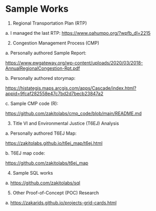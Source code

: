 # Sample Works

1.	Regional Transportation Plan (RTP)

  a.	I managed the last RTP:
https://www.oahumpo.org/?wpfb_dl=2215

2.	Congestion Management Process (CMP)

  a.	Personally authored Sample Report: 

https://www.ewgateway.org/wp-content/uploads/2020/03/2018-AnnualRegionalCongestion-Rpt.pdf

  b.	Personally authored storymap:

https://histategis.maps.arcgis.com/apps/Cascade/index.html?appid=9fcaf282558e47c7bd2d7becb23847a2

  c.	Sample CMP code (R):

https://github.com/zakitolabs/cmp_code/blob/main/README.md

3.	Title VI and Environmental Justice (T6EJ) Analysis

  a.	Personally authored T6EJ Map:

https://zakitolabs.github.io/t6ej_map/t6ej.html

  b.	T6EJ map code:
  
https://github.com/zakitolabs/t6ej_map

4.	Sample SQL works

  a.	https://github.com/zakitolabs/sql

5.	Other Proof-of-Concept (POC) Research 

  a.	https://zakarids.github.io/projects-grid-cards.html



